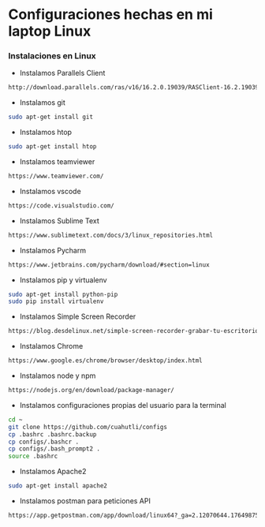 # Configuraciones hechas en mi laptop Linux


### Instalaciones en Linux

- Instalamos Parallels Client

``` sh
http://download.parallels.com/ras/v16/16.2.0.19039/RASClient-16.2.19039_x86_64.deb
```

- Instalamos git

```sh
sudo apt-get install git
```

- Instalamos htop

```sh
sudo apt-get install htop
```

- Instalamos teamviewer

```sh
https://www.teamviewer.com/
```

- Instalamos vscode

```sh
https://code.visualstudio.com/
```

- Instalamos Sublime Text

```sh
https://www.sublimetext.com/docs/3/linux_repositories.html
```

- Instalamos Pycharm

```sh
https://www.jetbrains.com/pycharm/download/#section=linux
```

- Instalamos pip y virtualenv

```sh
sudo apt-get install python-pip
sudo pip install virtualenv
```

- Instalamos Simple Screen Recorder

```sh
https://blog.desdelinux.net/simple-screen-recorder-grabar-tu-escritorio-en-linux-nunca-fue-tan-facil/
```

- Instalamos Chrome

```sh
https://www.google.es/chrome/browser/desktop/index.html
```

- Instalamos node y npm

```sh
https://nodejs.org/en/download/package-manager/
```


- Instalamos configuraciones propias del usuario para la terminal

```sh
cd ~
git clone https://github.com/cuahutli/configs
cp .bashrc .bashrc.backup
cp configs/.bashcr .
cp configs/.bash_prompt2 .
source .bashrc
```

- Instalamos Apache2

```sh
sudo apt-get install apache2
```


- Instalamos postman para peticiones API

```sh
https://app.getpostman.com/app/download/linux64?_ga=2.12070644.1764987583.1515097283-875354375.1515097283
```
